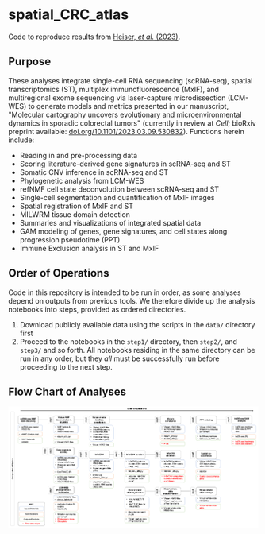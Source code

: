 # spatial_CRC_atlas

Code to reproduce results from [Heiser, *et al.* (2023)](https://doi.org/10.1101/2023.03.09.530832).

## Purpose

These analyses integrate single-cell RNA sequencing (scRNA-seq), spatial transcriptomics (ST), multiplex immunofluorescence (MxIF), and multiregional exome sequencing via laser-capture microdissection (LCM-WES) to generate models and metrics presented in our manuscript, "Molecular cartography uncovers evolutionary and microenvironmental dynamics in sporadic colorectal tumors" (currently in review at *Cell*; bioRxiv preprint available: [doi.org/10.1101/2023.03.09.530832](https://doi.org/10.1101/2023.03.09.530832)). Functions herein include:

* Reading in and pre-processing data
* Scoring literature-derived gene signatures in scRNA-seq and ST
* Somatic CNV inference in scRNA-seq and ST
* Phylogenetic analysis from LCM-WES
* refNMF cell state deconvolution between scRNA-seq and ST
* Single-cell segmentation and quantification of MxIF images
* Spatial registration of MxIF and ST
* MILWRM tissue domain detection
* Summaries and visualizations of integrated spatial data
* GAM modeling of genes, gene signatures, and cell states along progression pseudotime (PPT)
* Immune Exclusion analysis in ST and MxIF

## Order of Operations

Code in this repository is intended to be run in order, as some analyses depend on outputs from previous tools. We therefore divide up the analysis notebooks into steps, provided as ordered directories.

1. Download publicly available data using the scripts in the `data/` directory first
2. Proceed to the notebooks in the `step1/` directory, then `step2/`, and `step3/` and so forth. All notebooks residing in the same directory can be run in any order, but they *all* must be successfully run before proceeding to the next step.

## Flow Chart of Analyses

![alt text](resources/molecular_cartography_comp_workflow.png)

